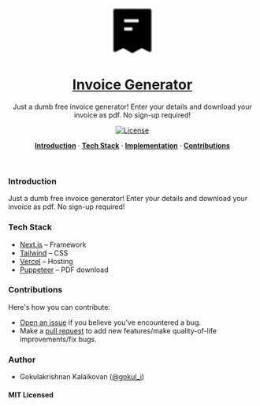 <a href="https://invoicegenerator.tax">
<p align="center"><img alt="Just a dumb free invoice generator! Enter your details and download your invoice as pdf. No sign-up required!" width="100" height="100" src="./public/logo.svg"></p>
  <h1 align="center"><a href="https://invoicegenerator.tax">Invoice Generator</a></h1>
</a>

<p align="center">
  Just a dumb free invoice generator! Enter your details and download your invoice as pdf. No sign-up required!
</p>

<p align="center">
  <a href="https://github.com/gokulkrishh/invoicegenerator.tax/blob/main/LICENSE">
    <img src="https://img.shields.io/github/license/gokulkrishh/invoicegenerator.tax?label=license&logo=github&color=f80&logoColor=fff" alt="License" />
  </a>
</p>

<p align="center">
  <a href="#introduction"><strong>Introduction</strong></a> ·
  <a href="#tech-stack"><strong>Tech Stack</strong></a> ·
  <a href="#implementation"><strong>Implementation</strong></a> ·
  <a href="#contributions"><strong>Contributions</strong></a>
</p>
<br/>

### Introduction

Just a dumb free invoice generator! Enter your details and download your invoice as pdf. No sign-up required!

### Tech Stack

- [Next.js](https://nextjs.org/) – Framework
- [Tailwind](https://tailwindcss.com/) – CSS
- [Vercel](https://vercel.com/) – Hosting
- [Puppeteer](https://pptr.dev/) – PDF download

### Contributions

Here's how you can contribute:

- [Open an issue](https://github.com/gokulkrishh/invoicegenerator.tax/issues) if you believe you've encountered a bug.
- Make a [pull request](https://github.com/gokulkrishh/invoicegenerator.tax/pull) to add new features/make quality-of-life improvements/fix bugs.

### Author

- Gokulakrishnan Kalaikovan ([@gokul_i](https://twitter.com/gokul_i))

#### MIT Licensed

